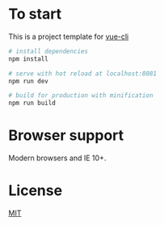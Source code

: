 
# To start

This is a project template for [vue-cli](https://github.com/vuejs/vue-cli)

``` bash
# install dependencies
npm install

# serve with hot reload at localhost:8081
npm run dev

# build for production with minification
npm run build

```

# Browser support

Modern browsers and IE 10+.

# License
[MIT](http://opensource.org/licenses/MIT)
